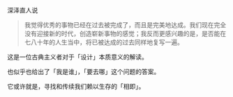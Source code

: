 深泽直人说

  > 我觉得优秀的事物已经在过去被完成了，而且是完美地达成。我们现在完全没有迎接新的时代，创造崭新事物的感觉；我反而更感兴趣的是，是否能在七八十年的人生当中，将已被达成的过去同样地复写一遍。

这是一位古典主义者对于「设计」本质意义的解读。

也似乎也给出了「我是谁」，「要去哪」这个问题的答案。

它或许就是，寻找和传续我们赖以生存的「相即」。
